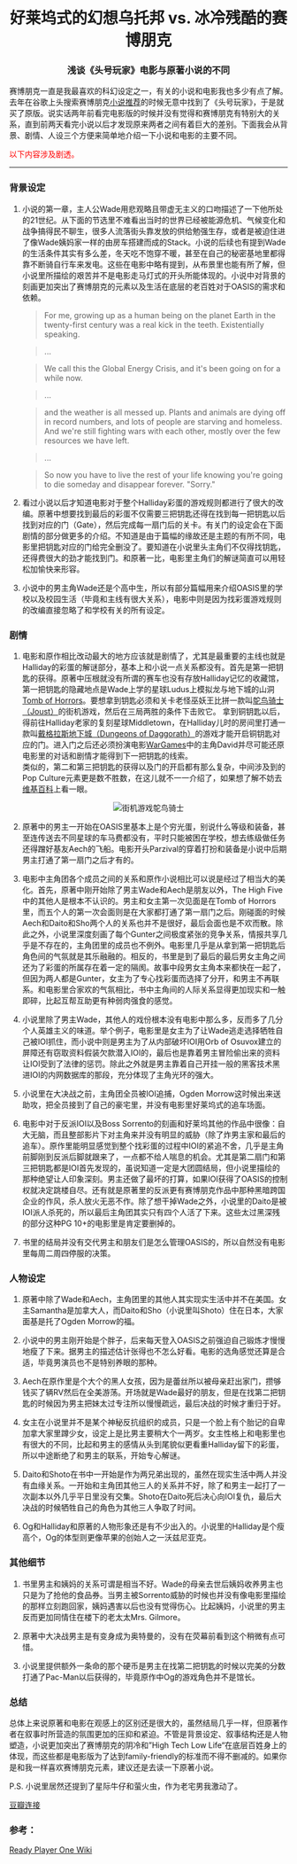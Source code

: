 <h1 align="center"> 好莱坞式的幻想乌托邦 vs. 冰冷残酷的赛博朋克 </h1>
<h3 align="center"> 浅谈《头号玩家》电影与原著小说的不同 </h3>

赛博朋克一直是我最喜欢的科幻设定之一，有关的小说和电影我也多少有点了解。去年在谷歌上头搜索赛博朋克[小说推荐](https://www.cyberpunks.com/five-cyberpunk-books-youve-gotta-read/)的时候无意中找到了《头号玩家》，于是就买了原版。说实话两年前看完电影版的时候并没有觉得和赛博朋克有特别大的关系，直到前两天看完小说以后才发现原来两者之间有着巨大的差别。下面我会从背景、剧情、人设三个方便来简单地介绍一下小说和电影的主要不同。

<span style="color:red">以下内容涉及剧透。</span>

---

### 背景设定
1. 小说的第一章，主人公Wade用悲观略且带虚无主义的口吻描述了一下他所处的21世纪。从下面的节选里不难看出当时的世界已经被能源危机、气候变化和战争搞得民不聊生，很多人流落街头靠发放的供给勉强生存，或者是被迫住进了像Wade姨妈家一样的由房车搭建而成的Stack。小说的后续也有提到Wade的生活条件其实有多么差，冬天吃不饱穿不暖，甚至在自己的秘密基地里都得靠不断骑自行车来发电。这些在电影中略有提到，从布景里也能有所了解，但小说里所描绘的艰苦并不是电影走马灯式的开头所能体现的。小说中对背景的刻画更加突出了赛博朋克的元素以及生活在底层的老百姓对于OASIS的需求和依赖。
   > For me, growing up as a human being on the planet Earth in the twenty-first century was a real kick in the teeth. Existentially speaking.
   
   > ... 

   > We call this the Global Energy Crisis, and it's been going on for a while now.

   > ...

   > and the weather is all messed up. Plants and animals are dying off in record numbers, and lots of people are starving and homeless. And we're still fighting wars with each other, mostly over the few resources we have left.

   > ...

   > So now you have to live the rest of your life knowing you're going to die someday and disappear forever.
   "Sorry."


2. 看过小说以后才知道电影对于整个Halliday彩蛋的游戏规则都进行了很大的改编。原著中想要找到最后的彩蛋不仅需要三把钥匙还得在找到每一把钥匙以后找到对应的门（Gate），然后完成每一扇门后的关卡。有关门的设定会在下面剧情的部分做更多的介绍。不知道是由于篇幅的缘故还是主题的有所不同，电影里把钥匙对应的门给完全删没了。要知道在小说里头主角们不仅得找钥匙，还得费很大的劲才能找到门。和原著一比，电影里主角们的解谜简直可以用轻松加愉快来形容。


3. 小说中的男主角Wade还是个高中生，所以有部分篇幅用来介绍OASIS里的学校以及校园生活（毕竟和主线有很大关系），电影中则是因为找彩蛋游戏规则的改编直接忽略了和学校有关的所有设定。


### 剧情
1. 电影和原作相比改动最大的地方应该就是剧情了，尤其是最重要的主线也就是Halliday的彩蛋的解谜部分，基本上和小说一点关系都没有。首先是第一把钥匙的获得。原著中压根就没有所谓的赛车也没有存放Halliday记忆的收藏馆，第一把钥匙的隐藏地点是Wade上学的星球Ludus上模拟龙与地下城的山洞[Tomb of Horrors](https://en.wikipedia.org/wiki/Tomb_of_Horrors)。要想拿到钥匙必须和关卡老怪巫妖王比拼一款叫[鸵鸟骑士（Joust）](https://en.wikipedia.org/wiki/Joust_(video_game))的街机游戏，然后在三局两胜的条件下击败它。
拿到铜钥匙以后，得前往Halliday老家的复刻星球Middletown，在Halliday儿时的房间里打通一款叫[戴格拉斯地下城（Dungeons of Daggorath）](https://en.wikipedia.org/wiki/Dungeons_of_Daggorath)的游戏才能开启铜钥匙对应的门。进入门之后还必须扮演电影[WarGames](https://en.wikipedia.org/wiki/WarGames)中的主角David并尽可能还原电影里的对话和剧情才能得到下一把钥匙的线索。</br>
类似的，第二和第三把钥匙的获得以及门的开启都有那么复杂，中间涉及到的Pop Culture元素更是数不胜数，在这儿就不一一介绍了，如果想了解不妨去[维基百科](https://en.wikipedia.org/wiki/Ready_Player_One)上看一眼。

<p align="center">
  <img src="/siyuans-hub/contents/posts/ready-player-one/joust.jpeg" alt="街机游戏鸵鸟骑士" />
</p>



2. 原著中的男主一开始在OASIS里基本上是个穷光蛋，别说什么等级和装备，甚至连传送去不同星球的车马费都没有，平时只能被困在学校，想去练级做任务还得蹭好基友Aech的飞船。电影开头Parzival的穿着打扮和装备是小说中后期男主打通了第一扇门之后才有的。


3. 电影中主角团各个成员之间的关系和原作小说相比可以说是经过了相当大的美化。首先，原著中刚开始除了男主Wade和Aech是朋友以外，The High Five中的其他人是根本不认识的。男主和女主第一次见面是在Tomb of Horrors里，而五个人的第一次会面则是在大家都打通了第一扇门之后。刚碰面的时候Aech和Daito和Sho两个人的关系也并不是很好，最后会面也是不欢而散。除此之外，小说里深度刻画了每个Gunter之间极度紧张的竞争关系，情报共享几乎是不存在的，主角团里的成员也不例外。电影里几乎是从拿到第一把钥匙后角色间的气氛就是其乐融融的。相反的，书里是到了最后的最后男女主角之间还为了彩蛋的所属存在着一定的隔阂。故事中段男女主角本来都快在一起了，但因为两人都是Gunter，女主为了专心找彩蛋而选择了分开，和男主不再联系。和电影里合家欢的气氛相比，书中主角间的人际关系显得更加现实和一触即碎，比起互帮互助更有种弱肉强食的感觉。


4. 小说里除了男主Wade，其他人的戏份根本没有电影中那么多，反而多了几分个人英雄主义的味道。举个例子，电影里是女主为了让Wade逃走选择牺牲自己被IOI抓住，而小说中则是男主为了从内部破坏IOI用Orb of Osuvox建立的屏障还有窃取资料假装欠款潜入IOI的，最后也是靠着男主冒险偷出来的资料让IOI受到了法律的惩罚。除此之外就是男主靠着自己开挂一般的黑客技术黑进IOI的内网数据库的那段，充分体现了主角光环的强大。


5. 小说里在大决战之前，主角团全员被IOI追捕，Ogden Morrow这时候出来送助攻，把全员接到了自己的豪宅里，并没有电影里好莱坞式的追车场面。


6. 电影中对于反派IOI以及Boss Sorrento的刻画和好莱坞其他的作品中很像：自大无脑，而且整部影片下对主角来并没有明显的威胁（除了炸男主家和最后的追车）。原作里能明显感觉到整个找彩蛋的过程中IOI的紧追不舍，几乎是主角前脚刚到反派后脚就跟来了，一点都不给人喘息的机会。尤其是第二扇门和第三把钥匙都是IOI首先发现的，虽说知道一定是大团圆结局，但小说里描绘的那种绝望让人印象深刻。男主还做了最坏的打算，如果IOI获得了OASIS的控制权就决定跳楼自尽。还有就是原著里的反派更有赛博朋克作品中那种黑暗跨国企业的作风，杀人放火无恶不作。除了想干掉Wade之外，小说里的Daito是被IOI派人杀死的，所以最后主角团其实只有四个人活了下来。这些太过黑深残的部分这种PG 10+的电影里是肯定要删掉的。


7. 书里的结局并没有交代男主和朋友们是怎么管理OASIS的，所以自然没有电影里每周二周四停服的决策。

### 人物设定
1. 原著中除了Wade和Aech，主角团里的其他人其实现实生活中并不在美国。女主Samantha是加拿大人，而Daito和Sho（小说里叫Shoto）住在日本，大家面基是托了Ogden Morrow的福。


2. 小说中的男主刚开始是个胖子，后来每天登入OASIS之前强迫自己锻炼才慢慢地瘦了下来。据男主的描述估计张得也不怎么好看。电影的选角感觉还算是合适，毕竟男演员也不是特别养眼的那种。


3. Aech在原作里是个大个的黑人女孩，因为是蕾丝所以被母亲赶出家门，攒够钱买了辆RV然后在全美游荡。开场就是Wade最好的朋友，但是在找第二把钥匙的时候因为男主把妹太过专注所以慢慢疏远，最后决战的时候才重归于好。


4. 女主在小说里并不是某个神秘反抗组织的成员，只是一个脸上有个胎记的自卑加拿大家里蹲少女，设定上是比男主要稍大个一两岁。女主性格上和电影里也有很大的不同，比起和男主的感情从头到尾貌似更看重Halliday留下的彩蛋，所以中途断绝了和男主的联系，开始专心解谜。


5. Daito和Shoto在书中一开始是作为两兄弟出现的，虽然在现实生活中两人并没有血缘关系。一开始和主角团其他三人的关系并不好，除了和男主一起打了一次副本以外几乎平日里没有交集。Shoto在Daito死后决心向IOI复仇，最后大决战的时候牺牲自己的角色为其他三人争取了时间。


6. Og和Halliday和原著的人物形象还是有不少出入的。小说里的Halliday是个瘦高个，Og的体型则更像苹果的创始人之一沃兹尼亚克。



### 其他细节
1. 书里男主和姨妈的关系可谓是相当不好。Wade的母亲去世后姨妈收养男主也只是为了抢他的食品券。当男主被Sorrento威胁的时候也并没有像电影里描绘的那样立刻跑回家，姨妈遇害以后也没有觉得伤心。比起姨妈，小说里的男主反而更加同情住在楼下的老太太Mrs. Gilmore。

2. 原著中大决战男主是有变身成为奥特曼的，没有在荧幕前看到这个稍微有点可惜。

3. 小说里提供额外一条命的那个硬币是男主在找第二把钥匙的时候以完美的分数打通了Pac-Man以后获得的，毕竟原作中Og的游戏角色并不是馆长。

### 总结
总体上来说原著和电影在观感上的区别还是很大的，虽然结局几乎一样，但原著作者在叙事时所营造的氛围更加的压抑和紧迫。不管是背景设定、叙事结构还是人物塑造，小说更加突出了赛博朋克的阴冷和”High Tech Low Life“在底层百姓身上的体现，而这些都是电影版为了达到family-friendly的标准而不得不删减的。如果你是和我一样喜欢赛博朋克元素，建议还是去读一下原著小说。


P.S. 小说里居然还提到了星际牛仔和萤火虫，作为老宅男我激动了。

[豆瓣连接](https://movie.douban.com/review/12748043/)

### 参考：
[Ready Player One Wiki](https://readyplayerone.fandom.com/wiki/)